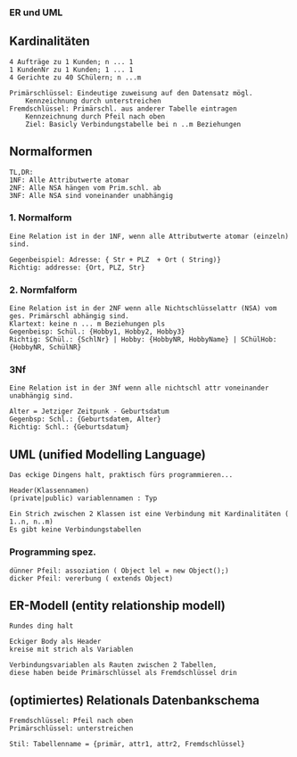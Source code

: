 ### ER und UML

## Kardinalitäten
    4 Aufträge zu 1 Kunden; n ... 1
    1 KundenNr zu 1 Kunden; 1 ... 1
    4 Gerichte zu 40 SChülern; n ...m

    Primärschlüssel: Eindeutige zuweisung auf den Datensatz mögl. 
        Kennzeichnung durch unterstreichen
    Fremdschlüssel: Primärschl. aus anderer Tabelle eintragen
        Kennzeichnung durch Pfeil nach oben
        Ziel: Basicly Verbindungstabelle bei n ..m Beziehungen

## Normalformen
    TL,DR:
    1NF: Alle Attributwerte atomar
    2NF: Alle NSA hängen vom Prim.schl. ab
    3NF: Alle NSA sind voneinander unabhängig

### 1. Normalform
    Eine Relation ist in der 1NF, wenn alle Attributwerte atomar (einzeln) sind.

    Gegenbeispiel: Adresse: { Str + PLZ  + Ort ( String)} 
    Richtig: addresse: {Ort, PLZ, Str}

### 2. Normfalform
    Eine Relation ist in der 2NF wenn alle Nichtschlüsselattr (NSA) vom ges. Primärschl abhängig sind.
    Klartext: keine n ... m Beziehungen pls
    Gegenbeisp: Schül.: {Hobby1, Hobby2, Hobby3}
    Richtig: SChül.: {SchlNr} | Hobby: {HobbyNR, HobbyName} | SChülHob: {HobbyNR, SchülNR}

### 3Nf
    Eine Relation ist in der 3Nf wenn alle nichtschl attr voneinander unabhängig sind.

    Alter = Jetziger Zeitpunk - Geburtsdatum 
    Gegenbsp: Schl.: {Geburtsdatem, Alter}
    Richtig: Schl.: {Geburtsdatum}

## UML (unified Modelling Language)
    Das eckige Dingens halt, praktisch fürs programmieren...
    
    Header(Klassennamen)
    (private|public) variablennamen : Typ

    Ein Strich zwischen 2 Klassen ist eine Verbindung mit Kardinalitäten ( 1..n, n..m)
    Es gibt keine Verbindungstabellen

### Programming spez.
    dünner Pfeil: assoziation ( Object lel = new Object();)
    dicker Pfeil: vererbung ( extends Object)    

## ER-Modell (entity relationship modell)
    Rundes ding halt

    Eckiger Body als Header
    kreise mit strich als Variablen

    Verbindungsvariablen als Rauten zwischen 2 Tabellen, 
    diese haben beide Primärschlüssel als Fremdschlüssel drin

## (optimiertes) Relationals Datenbankschema
    Fremdschlüssel: Pfeil nach oben
    Primärschlüssel: unterstreichen
    
    Stil: Tabellenname = {primär, attr1, attr2, Fremdschlüssel}